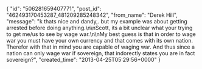  {
   "id": "506281659407771",
   "post_id": "462493170453287_481209285248342",
   "from_name": "Derek Hill",
   "message": "k thats nice and dandy,. but my example was about getting arrested before doing anything.\n\nScott, its a bit unclear what your trying to get me/us to see by wage war.\n\nMy best guess is that in order to wage war you must have your own currency and that comes with its own nation. Therefor with that in mind you are capable of waging war. And thus since a nation can only wage war if sovereign, that indorectly states you are in fact sovereign?",
   "created_time": "2013-04-25T05:29:56+0000"
 }
